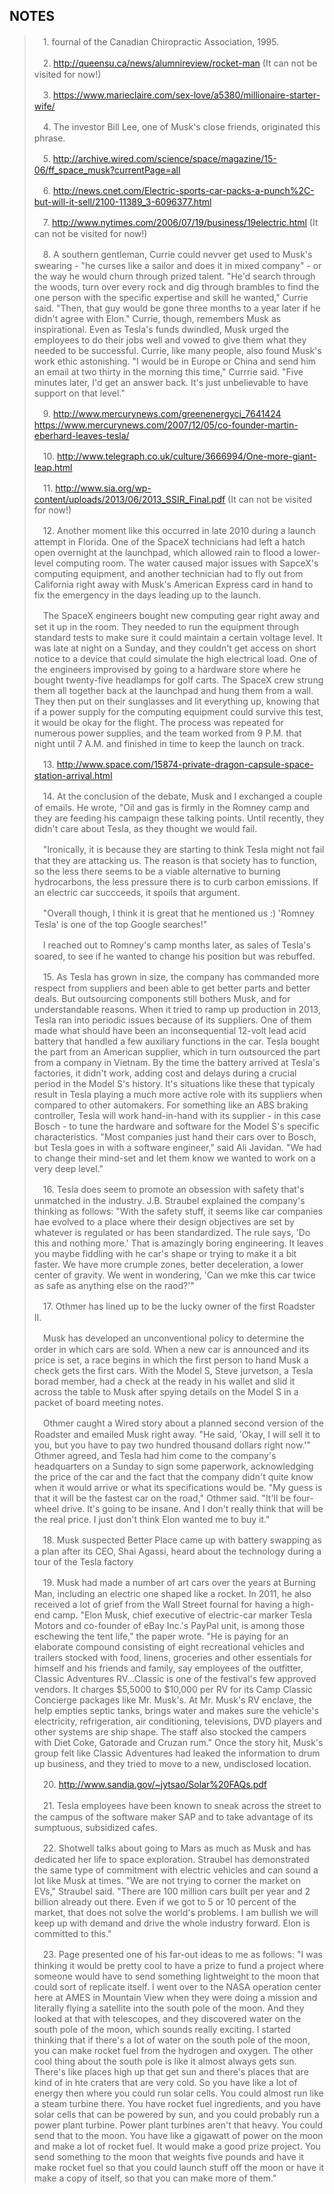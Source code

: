 NOTES
---

>　1. fournal of the Canadian Chiropractic Association, 1995.
>
>　2. http://queensu.ca/news/alumnireview/rocket-man (It can not be visited for now!)
>
>　3. https://www.marieclaire.com/sex-love/a5380/millionaire-starter-wife/
>
>　4. The investor Bill Lee, one of Musk's close friends, originated this phrase.
>
>　5. http://archive.wired.com/science/space/magazine/15-06/ff_space_musk?currentPage=all
>
>　6. http://news.cnet.com/Electric-sports-car-packs-a-punch%2C-but-will-it-sell/2100-11389_3-6096377.html
>
>　7. http://www.nytimes.com/2006/07/19/business/19electric.html  (It can not be visited for now!)
>
>　8. A southern gentleman, Currie could nevver get used to Musk's swearing - "he curses like a sailor and does it in mixed company" - or the way he would churn through prized talent. "He'd search through the woods, turn over every rock and dig through brambles to find the one person with the specific expertise and skill he wanted," Currie said. "Then, that guy would be gone three months to a year later if he didn't agree with Elon." Currie, though, remembers Musk as inspirational. Even as Tesla's funds dwindled, Musk urged the employees to do their jobs well and vowed to give them what they needed to be successful. Currie, like many people, also found Musk's work ethic astonishing. "I would be in Europe or China and send him an email at two thirty in the morning this time," Currrie said. "Five minutes later, I'd get an answer back. It's just unbelievable to have support on that level."
>
>　9. http://www.mercurynews.com/greenenergyci_7641424 
>　https://www.mercurynews.com/2007/12/05/co-founder-martin-eberhard-leaves-tesla/
>
>　10. http://www.telegraph.co.uk/culture/3666994/One-more-giant-leap.html
>
>　11. http://www.sia.org/wp-content/uploads/2013/06/2013_SSIR_Final.pdf (It can not be visited for now!)
>
>　12. Another moment like this occurred in late 2010 during a launch attempt in Florida. One of the SpaceX technicians had left a hatch open overnight at the launchpad, which allowed rain to flood a lower-level computing room. The water caused major issues with SapceX's computing equipment, and another technician had to fly out from California right away with Musk's American Express card in hand to fix the emergency in the days leading up to the launch.
>
>　The SpaceX engineers bought new computing gear right away and set it up in the room. They needed to run the equipment through standard tests to make sure it could maintain a certain voltage level. It was late at night on a Sunday, and they couldn't get access on short notice to a device that could simulate the high electrical load. One of the engineers improvised by going to a hardware store where he bought twenty-five headlamps for golf carts. The SpaceX crew strung them all together back at the launchpad and hung them from a wall. They then put on their sunglasses and lit everything up, knowing that if a power supply for the computing equipment could survive this test, it would be okay for the flight. The process was repeated for numerous power supplies, and the team worked from 9 P.M. that night until 7 A.M. and finished in time to keep the launch on track.
>
>　13. http://www.space.com/15874-private-dragon-capsule-space-station-arrival.html
>
>　14. At the conclusion of the debate, Musk and I exchanged a couple of emails. He wrote, "Oil and gas is firmly in the Romney camp and they are feeding his campaign these talking points. Until recently, they didn't care about Tesla, as they thought we would fail.
>
>　"Ironically, it is because they are starting to think Tesla might not fail that they are attacking us. The reason is that society has to function, so the less there seems to be a viable alternative to burning hydrocarbons, the less pressure there is to curb carbon emissions. If an electric car succceeds, it spoils that argument.
>
>　"Overall though, I think it is great that he mentioned us :) 'Romney Tesla' is one of the top Google searches!"
>
>　I reached out to Romney's camp months later, as sales of Tesla's soared, to see if he wanted to change his position but was rebuffed.
>
>　15. As Tesla has grown in size, the company has commanded more respect from suppliers and been able to get better parts and better deals. But outsourcing components still bothers Musk, and for understandable reasons. When it tried to ramp up production in 2013, Tesla ran into periodic issues because of its suppliers. One of them made what should have been an inconsequential 12-volt lead acid battery that handled a few auxiliary functions in the car. Tesla bought the part from an American supplier, which in turn outsourced the part from a company in Vietnam. By the time the battery arrived at Tesla's factories, it didn't work, adding cost and delays during a crucial period in the Model S's history. It's situations like these that typicaly result in Tesla playing a much more active role with its suppliers when compared to other automakers. For something like an ABS braking controller, Tesla will work hand-in-hand with its supplier - in this case Bosch - to tune the hardware and software for the Model S's specific characteristics. "Most companies just hand their cars over to Bosch, but Tesla goes in with a software engineer," said Ali Javidan. "We had to change their mind-set and let them know we wanted to work on a very deep level."
>
>　16. Tesla does seem to promote an obsession with safety that's unmatched in the industry. J.B. Straubel explained the company's thinking as follows: "With the safety stuff, it seems like car companies hae evolved to a place where their design objectives are set by whatever is regulated or has been standardized. The rule says, 'Do this and nothing more.' That is amazingly boring engineering. It leaves you maybe fiddling with he car's shape or trying to make it a bit faster. We have more crumple zones, better deceleration, a lower center of gravity. We went in wondering, 'Can we mke this car twice as safe as anything else on the raod?'"
>
>　17. Othmer has lined up to be the lucky owner of the first Roadster II. 
>
>　Musk has developed an unconventional policy to determine the order in which cars are sold. When a new car is announced and its price is set, a race begins in which the first person to hand Musk a check gets the first cars. With the Model S, Steve jurvetson, a Tesla borad member, had a check at the ready in his wallet and slid it across the table to Musk after spying details on the Model S in a packet of board meeting notes.
>
>　Othmer caught a Wired story about a planned second version of the Roadster and emailed Musk right away. "He said, 'Okay, I will sell it to you, but you have to pay two hundred thousand dollars right now.'" Othmer agreed, and Tesla had him come to the company's headquarters on a Sunday to sign some paperwork, acknowledging the price of the car and the fact that the company didn't quite know when it would arrive or what its specifications would be. "My guess is that it will be the fastest car on the road," Othmer said. "It'll be four-wheel drive. It's going to be insane. And I don't really think that will be the real price. I just don't think Elon wanted me to buy it."
>
>　18. Musk suspected Better Place came up with battery swapping as a plan after its CEO, Shai Agassi, heard about the technology during a tour of the Tesla factory
>
>　19. Musk had made a number of art cars over the years at Burning Man, including an electric one shaped like a rocket. In 2011, he also received a lot of grief from the Wall Street fournal for having a high-end camp. "Elon Musk, chief executive of electric-car marker Tesla Motors and co-founder of eBay Inc.'s PayPal unit, is among those eschewing the tent life," the paper wrote. "He is paying for an elaborate compound consisting of eight recreational vehicles and trailers stocked with food, linens, groceries and other essentials for himself and his friends and family, say employees of the outfitter, Classic Adventures RV...Classic is one of the festival's few approved vendors. It charges $5,5000 to $10,000 per RV for its Camp Classic Concierge packages like Mr. Musk's. At Mr. Musk's RV enclave, the help empties septic tanks, brings water and makes sure the vehicle's electricity, refrigeration, air conditioning, televisions, DVD players and other systems are ship shape. The staff also stocked the campers with Diet Coke, Gatorade and Cruzan rum." Once the story hit, Musk's group felt like Classic Adventures had leaked the information to drum up business, and they tried to move to a new, undisclosed location.
>
>　20. http://www.sandia.gov/~jytsao/Solar%20FAQs.pdf
>
>　21. Tesla employees have been known to sneak across the street to the campus of the software maker SAP and to take advantage of its sumptuous, subsidized cafes.
>
>　22. Shotwell talks about going to Mars as much as Musk and has dedicated her life to space exploration. Straubel has demonstrated the same type of commitment with electric vehicles and can sound a lot like Musk at times. "We are not trying to corner the market on EVs," Straubel said. "There are 100 million cars built per year and 2 billion already out there. Even if we got to 5 or 10 percent of the market, that does not solve the world's problems. I am bullish we will keep up with demand and drive the whole industry forward. Elon is committed to this."
>
>　23. Page presented one of his far-out ideas to me as follows: "I was thinking it would be pretty cool to have a prize to fund a project where someone would have to send something lightweight to the moon that could sort of replicate itself. I went over to the NASA operation center here at AMES in Mountain View when they were doing a mission and literally flying a satellite into the south pole of the moon. And they looked at that with telescopes, and they discovered water on the south pole of the moon, which sounds really exciting. I started thinking that if there's a lot of water on the south pole of the moon, you can make rocket fuel from the hydrogen and oxygen. The other cool thing about the south pole is like it almost always gets sun. There's like places high up that get sun and there's places that are kind of in hte craters that are very cold. So you have like a lot of energy then where you could run solar cells. You could almost run like a steam turbine there. You have rocket fuel ingredients, and you have solar cells that can be powered by sun, and you could probably run a power plant turbine. Power plant turbines aren't that heavy. You could send that to the moon. You have like a gigawatt of power on the moon and make a lot of rocket fuel. It would make a good prize project. You send something to the moon that weights five pounds and have it make rocket fuel so that you could launch stuff off the moon or have it make a copy of itself, so that you can make more of them."